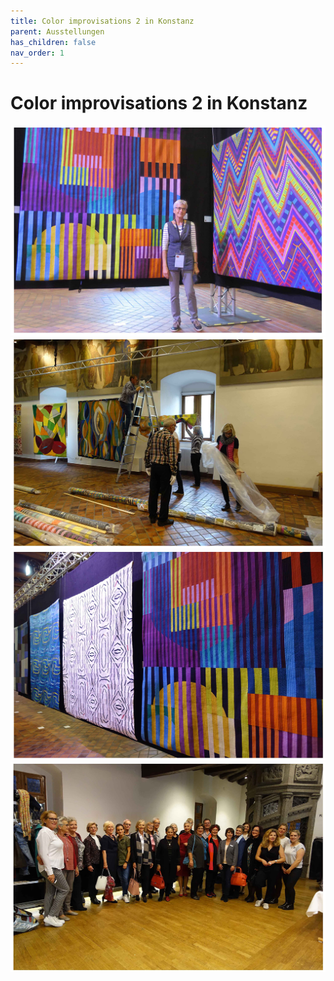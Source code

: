 ```yaml
---
title: Color improvisations 2 in Konstanz
parent: Ausstellungen
has_children: false
nav_order: 1
---
```


# Color improvisations 2 in Konstanz

![](images/exhibitions1/1.jpg)
![](images/exhibitions1/2.jpg)
![](images/exhibitions1/3.jpg)
![](images/exhibitions1/4.jpg)